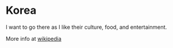 # Korea

I want to go there as I like their culture, food, and entertainment.

More info at [wikipedia](https://en.wikipedia.org/wiki/Korea)